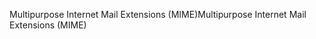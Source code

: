 <span data-ttu-id="4aa11-101">Multipurpose Internet Mail Extensions (MIME)</span><span class="sxs-lookup"><span data-stu-id="4aa11-101">Multipurpose Internet Mail Extensions (MIME)</span></span>